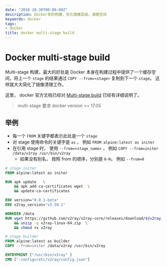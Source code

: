 ```yaml
---
date: "2018-10-30T00:00:00Z"
description: Docker多阶构建，优化镜像层级，清理空间
keywords: docker
tags:
- docker
title: docker multi-stage build
---
```


# Docker multi-stage build 

Multi-stage 构建，最大的好处是 Docker 本身在构建过程中提供了一个缓存空间，将上一个 `stage` 的结果通过 `COPY --from=<stage>` 复制到下一个 `stage`。
这样就大大简化了镜像清理工作。

这里， docker 官方文档已经对 [Multi-stage build](https://docs.docker.com/develop/develop-images/multistage-build/#use-multi-stage-builds) 已经有详细说明了。 

> multi-stage 要求 docker version >= 17.05


## 举例

+ 每一个 `FROM` 关键字都表示此处是一个 `stage`
+ 对 stage 使用命令的关键字是 `as` ， 例如 `FROM alpine:latest as initer`
+ 在引用 stage 时， 使用 `--from=<stage_name>` ， 例如 `COPY --from=initer /data/v2ray /usr/bin/v2ray`
  + 如果没有别名， 按照 from 的顺序，分别是 `0-N`， 例如 `--from=0`

```Dockerfile
# stage initer
FROM alpine:latest as initer

RUN apk update   \
    && apk add ca-certificates wget  \
    && update-ca-certificates  

ENV version="0.0.1-beta"      
ENV v2ray_version="v3.50.1"

WORKDIR /data
RUN wget https://github.com/v2ray/v2ray-core/releases/download/${v2ray_version}/v2ray-linux-64.zip      \
    && unzip -q v2ray-linux-64.zip  \
    && chmod +x v2ray

# stage builder
FROM alpine:latest as builder
COPY --from=initer /data/v2ray /usr/bin/v2ray

ENTRYPOINT ["/usr/bin/v2ray" ]
CMD ["-config=/etc/v2ray/config.json"]
```

